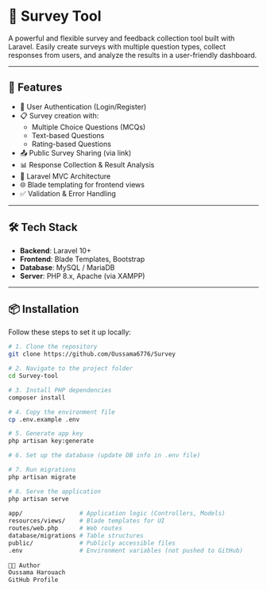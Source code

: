 # 📝 Survey Tool

A powerful and flexible survey and feedback collection tool built with Laravel. Easily create surveys with multiple question types, collect responses from users, and analyze the results in a user-friendly dashboard.

---

## 🚀 Features

- 🔐 User Authentication (Login/Register)
- 📋 Survey creation with:
  - Multiple Choice Questions (MCQs)
  - Text-based Questions
  - Rating-based Questions
- 📤 Public Survey Sharing (via link)
- 📊 Response Collection & Result Analysis
- 🧩 Laravel MVC Architecture
- 🌐 Blade templating for frontend views
- ✅ Validation & Error Handling

---

## 🛠️ Tech Stack

- **Backend**: Laravel 10+
- **Frontend**: Blade Templates, Bootstrap
- **Database**: MySQL / MariaDB
- **Server**: PHP 8.x, Apache (via XAMPP)

---

## 📦 Installation

Follow these steps to set it up locally:

```bash
# 1. Clone the repository
git clone https://github.com/Oussama6776/Survey

# 2. Navigate to the project folder
cd Survey-tool

# 3. Install PHP dependencies
composer install

# 4. Copy the environment file
cp .env.example .env

# 5. Generate app key
php artisan key:generate

# 6. Set up the database (update DB info in .env file)

# 7. Run migrations
php artisan migrate

# 8. Serve the application
php artisan serve
 
app/                # Application logic (Controllers, Models)
resources/views/    # Blade templates for UI
routes/web.php      # Web routes
database/migrations # Table structures
public/             # Publicly accessible files
.env                # Environment variables (not pushed to GitHub)
 
👨‍💻 Author
Oussama Harouach
GitHub Profile
 
